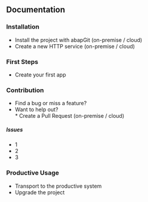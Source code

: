 ## Documentation

### Installation
* Install the project with abapGit (on-premise / cloud)
* Create a new HTTP service (on-premise / cloud)

### First Steps
* Create your first app

### Contribution
* Find a bug or miss a feature?
* Want to help out? <br>
        * Create a Pull Request (on-premise / cloud)
        
##### Issues
* 1
* 2
* 3

### Productive Usage
* Transport to the productive system
* Upgrade the project